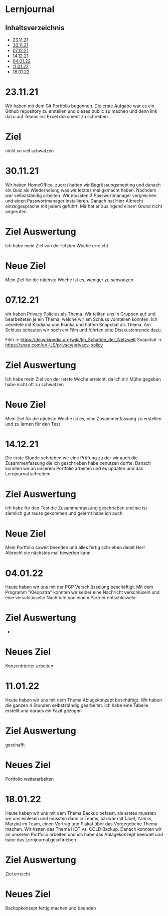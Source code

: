 # Lernjournal
## Inhaltsverzeichnis
- [23.11.21](#231121)
- [30.11.21](#301121)
- [07.12.21](#071221)
- [14.12.21](#141221)
- [04.01.22](#040122)
- [11.01.22](#110122)
- [18.01.22](#180122)
# 23.11.21
Wir haben mit dem Git Portfolio begonnen. Die erste Aufgabe war es ein Github repository zu erstellen und dieses public zu machen und denn link dazu auf Teams ins Excel dokument zu schreiben.
# Ziel
nicht so viel schwatzen
# 30.11.21
Wir haben HomeOffice. zuerst hatten wir Begrüssungsmeeting und danach ein Quiz als Wiederholung was wir letztes mal gemacht haben. Nachdem war selbstständig arbeiten. Wir mussten 3 Passwortmanager vergleichen und einen Passwortmanager installieren. Danach hat Herr Albrecht einzelgespräche mit jedem geführt. Mir hat er aus irgend einem Grund nicht angerufen.
# Ziel Auswertung

Ich habe mein Ziel von der letzten Woche erreicht.
# Neue Ziel

Mein Ziel für die nächste Woche ist es, weniger zu schwatzen
# 07.12.21
wir haben Privacy Policies als Thema. Wir teilten uns in Gruppen auf und bearbeiteten je ein Thema, welche wir am Schluss vorstellen konnten. Ich arbeitete mit Klodiana und Bianka und hatten Snapchat als Thema. Am Schluss schauten wir noch ein Film und führten eine Disskusionrunde dazu.

Film -> https://de.wikipedia.org/wiki/Im_Schatten_der_Netzwelt Snapchat -> https://snap.com/en-US/privacy/privacy-policy
# Ziel Auswertung

Ich habe mein Ziel von der letzte Woche erreicht, da ich mir Mühe gegeben habe nicht oft zu schwatzen
# Neue Ziel

Mein Ziel für die nächste Woche ist es, eine Zusammenfassung zu erstellen und zu lernen für den Test
# 14.12.21
Die erste Stunde schrieben wir eine Prüfung zu der wir auch die Zusammenfassung die ich geschrieben habe benutzen durfte. Danach konnten wir an unserem Portfolio arbeiten und es updaten und das Lernjournal schreiben.
# Ziel Auswertung

Ich habe für den Test die Zusammenfassung geschrieben und sie ist ziemlich gut rauss gekommen und gelernt habe ich auch
# Neue Ziel

Mein Portfolio soweit beenden und alles fertig schrieben damit Herr Albrecht sie nächstes mal bewerten kann
# 04.01.22
Heute haben wir uns mit der PGP Verschlüsselung beschäftigt. Mit dem Programm "Kleopatra" konnten wir selber eine Nachricht verschlüseln und eine verschlüsselte Nachricht von einem Partner entschlüsseln.
# Ziel Auswertung
-
# Neues Ziel
Konzentrierter arbeiten
# 11.01.22
Heute haben wir uns mit dem Thema Ablagekonzept beschäftigt. Wir haben die ganzen 4 Stunden selbstständig gearbeitet. ich habe eine Tabelle erstellt und daraus ein Fazit gezogen
# Ziel Auswertung
geschafft
# Neues Ziel
Portfolio weiterarbeiten
# 18.01.22
Heute haben wir uns mit dem Thema Backup befasst. als erstes mussten wir uns einlesen und mussten dann in Teams, ich war mit (Joel, Yannis, Marzio) im Team, einen Vortrag und Plakat über das Vorgegebene Thema machen. Wir hatten das Thema HOT vs. COLD Backup. Danach konnten wir an unserem Portfolio arbeiten und ich habe das Ablagekonzept beendet und habe das Lernjournal geschrieben
# Ziel Auswertung
Ziel erreicht
# Neues Ziel
Backupkonzept fertig machen und beenden
